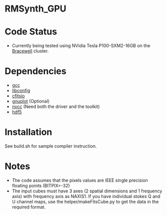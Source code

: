 # RMSynth_GPU

Code Status
============
* Currently being tested using NVidia Tesla P100-SXM2-16GB on the [Bracewell](https://confluence.csiro.au/display/SC/CSIRO+Accelerator+Cluster+-+Bracewell) cluster.

Dependencies
============
* [gcc](https://gcc.gnu.org/)
* [libconfig](http://www.hyperrealm.com/libconfig/)
* [cfitsio](http://heasarc.gsfc.nasa.gov/fitsio/fitsio.html)
* [gnuplot](http://www.gnuplot.info/) (Optional)
* [nvcc](docs.nvidia.com/cuda/cuda-compiler-driver-nvcc/) (Need both the driver and the toolkit)
* [hdf5](https://support.hdfgroup.org/HDF5/)

Installation
============
See build.sh for sample compiler instruction.

Notes
=====
* The code assumes that the pixels values are IEEE single precision floating points (BITPIX=-32)
* The input cubes must have 3 axes (2 spatial dimensions and 1 frequency axis) with frequency axis as NAXIS1. If you have individual stokes Q and U channel maps, use the helper/makeFitsCube.py to get the data in the required format.
